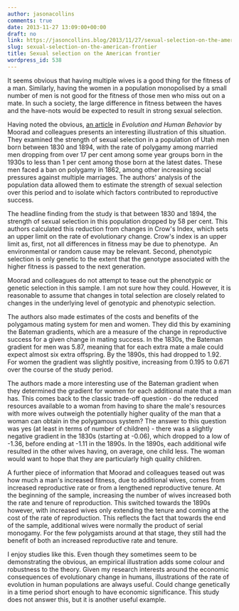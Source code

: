 ```yaml
---
author: jasonacollins
comments: true
date: 2013-11-27 13:09:00+00:00
draft: no
link: https://jasoncollins.blog/2013/11/27/sexual-selection-on-the-american-frontier/
slug: sexual-selection-on-the-american-frontier
title: Sexual selection on the American frontier
wordpress_id: 538
---
```


It seems obvious that having multiple wives is a good thing for the fitness of a man. Similarly, having the women in a population monopolised by a small number of men is not good for the fitness of those men who miss out on a mate. In such a society, the large difference in fitness between the haves and the have-nots would be expected to result in strong sexual selection.

Having noted the obvious, [an article](http://doi.org/10.1016/j.evolhumbehav.2010.10.004) in _Evolution and Human Behavior_ by Moorad and colleagues presents an interesting illustration of this situation. They examined the strength of sexual selection in a population of Utah men born between 1830 and 1894, with the rate of polygamy among married men dropping from over 17 per cent among some year groups born in the 1930s to less than 1 per cent among those born at the latest dates. These men faced a ban on polygamy in 1862, among other increasing social pressures against multiple marriages. The authors' analysis of the population data allowed them to estimate the strength of sexual selection over this period and to isolate which factors contributed to reproductive success.

The headline finding from the study is that between 1830 and 1894, the strength of sexual selection in this population dropped by 58 per cent. This authors calculated this reduction from changes in Crow's Index, which sets an upper limit on the rate of evolutionary change. Crow's index is an upper limit as, first, not all differences in fitness may be due to phenotype.  An environmental or random cause may be relevant. Second, phenotypic selection is only genetic to the extent that the genotype associated with the higher fitness is passed to the next generation.

Moorad and colleagues do not attempt to tease out the phenotypic or genetic selection in this sample. I am not sure how they could. However, it is reasonable to assume that changes in total selection are closely related to changes in the underlying level of genotypic and phenotypic selection.

The authors also made estimates of the costs and benefits of the polygamous mating system for men and women. They did this by examining the Bateman gradients, which are a measure of the change in reproductive success for a given change in mating success. In the 1830s, the Bateman gradient for men was 5.87, meaning that for each extra mate a male could expect almost six extra offspring. By the 1890s, this had dropped to 1.92. For women the gradient was slightly positive, increasing from 0.195 to 0.671 over the course of the study period.

The authors made a more interesting use of the Bateman gradient when they determined the gradient for women for each additional mate that a man has. This comes back to the classic trade-off question - do the reduced resources available to a woman from having to share the male's resources with more wives outweigh the potentially higher quality of the man that a woman can obtain in the polygamous system? The answer to this question was yes (at least in terms of number of children) - there was a slightly negative gradient in the 1830s (starting at -0.06), which dropped to a low of -1.36, before ending at -1.11 in the 1890s. In the 1890s, each additional wife resulted in the other wives having, on average, one child less. The woman would want to hope that they are particularly high quality children.

A further piece of information that Moorad and colleagues teased out was how much a man's increased fitness, due to additional wives, comes from increased reproductive rate or from a lengthened reproductive tenure. At the beginning of the sample, increasing the number of wives increased both the rate and tenure of reproduction. This switched towards the 1890s however, with increased wives only extending the tenure and coming at the cost of the rate of reproduction. This reflects the fact that towards the end of the sample, additional wives were normally the product of serial monogamy. For the few polygamists around at that stage, they still had the benefit of both an increased reproductive rate and tenure.

I enjoy studies like this. Even though they sometimes seem to be demonstrating the obvious, an empirical illustration adds some colour and robustness to the theory. Given my research interests around the economic consequences of evolutionary change in humans, illustrations of the rate of evolution in human populations are always useful. Could change genetically in a time period short enough to have economic significance. This study does not answer this, but it is another useful example.
